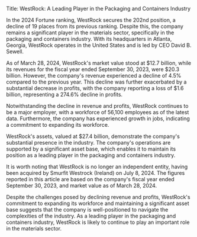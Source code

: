 Title: WestRock: A Leading Player in the Packaging and Containers Industry

In the 2024 Fortune ranking, WestRock secures the 202nd position, a decline of 19 places from its previous ranking. Despite this, the company remains a significant player in the materials sector, specifically in the packaging and containers industry. With its headquarters in Atlanta, Georgia, WestRock operates in the United States and is led by CEO David B. Sewell.

As of March 28, 2024, WestRock's market value stood at $12.7 billion, while its revenues for the fiscal year ended September 30, 2023, were $20.3 billion. However, the company's revenue experienced a decline of 4.5% compared to the previous year. This decline was further exacerbated by a substantial decrease in profits, with the company reporting a loss of $1.6 billion, representing a 274.6% decline in profits.

Notwithstanding the decline in revenue and profits, WestRock continues to be a major employer, with a workforce of 56,100 employees as of the latest data. Furthermore, the company has experienced growth in jobs, indicating a commitment to expanding its workforce.

WestRock's assets, valued at $27.4 billion, demonstrate the company's substantial presence in the industry. The company's operations are supported by a significant asset base, which enables it to maintain its position as a leading player in the packaging and containers industry.

It is worth noting that WestRock is no longer an independent entity, having been acquired by Smurfit Westrock (Ireland) on July 8, 2024. The figures reported in this article are based on the company's fiscal year ended September 30, 2023, and market value as of March 28, 2024.

Despite the challenges posed by declining revenue and profits, WestRock's commitment to expanding its workforce and maintaining a significant asset base suggests that the company is well-positioned to navigate the complexities of the industry. As a leading player in the packaging and containers industry, WestRock is likely to continue to play an important role in the materials sector.